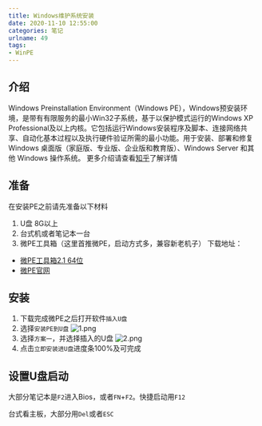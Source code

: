 ```yaml
---
title: Windows维护系统安装
date: 2020-11-10 12:55:00
categories: 笔记
urlname: 49
tags:
- WinPE
---
```

##  介绍
Windows Preinstallation Environment（Windows PE），Windows预安装环境，是带有有限服务的最小Win32子系统，基于以保护模式运行的Windows XP Professional及以上内核。它包括运行Windows安装程序及脚本、连接网络共享、自动化基本过程以及执行硬件验证所需的最小功能。用于安装、部署和修复 Windows 桌面版（家庭版、专业版、企业版和教育版）、Windows Server 和其他 Windows 操作系统。
更多介绍请查看[知乎](https://www.zhihu.com/question/304170141)了解详情

##  准备
 在安装PE之前请先准备以下材料
1. U盘 8G以上
2. 台式机或者笔记本一台
3. 微PE工具箱（这里首推微PE，启动方式多，兼容新老机子）
下载地址：
- [微PE工具箱2.1 64位](http://8dx.pc6.com/wwb6/WePE_64_V2.1.exe)
- [微PE官网](http://www.wepe.com.cn/download.html)

##  安装
1. 下载完成微PE之后打开软件`插入U盘`
2. 选择`安装PE到U盘`
![1.png](https://i.loli.net/2020/11/06/WQSBN2kmicExbl1.png)
3. 选择`方案一`，并选择插入的U盘
![2.png](https://i.loli.net/2020/11/06/b5RD1gIAXmpf9Vu.png)
4. 点击`立即安装进U盘`进度条100%及可完成

##  设置U盘启动
大部分笔记本是`F2`进入Bios，或者`FN`+`F2`。快捷启动用`F12`

台式看主板，大部分用`Del`或者`ESC`

